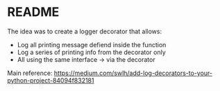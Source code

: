 # README

The idea was to create a logger decorator that allows:
- Log all printing message defiend inside the function
- Log a series of printing info from the decorator only
- All using the same interface -> via the decorator

Main reference: https://medium.com/swlh/add-log-decorators-to-your-python-project-84094f832181

